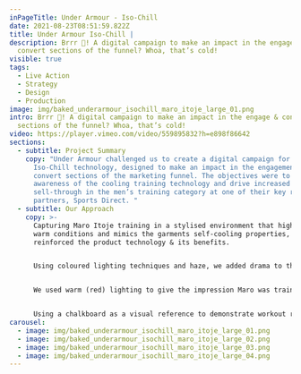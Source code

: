 ```yaml
---
inPageTitle: Under Armour - Iso-Chill
date: 2021-08-23T08:51:59.822Z
title: Under Armour Iso-Chill |
description: Brrr 🥶! A digital campaign to make an impact in the engage &
  convert sections of the funnel? Whoa, that’s cold!
visible: true
tags:
  - Live Action
  - Strategy
  - Design
  - Production
image: img/baked_underarmour_isochill_maro_itoje_large_01.png
intro: Brrr 🥶! A digital campaign to make an impact in the engage & convert
  sections of the funnel? Whoa, that’s cold!
video: https://player.vimeo.com/video/559895832?h=e898f86642
sections:
  - subtitle: Project Summary
    copy: "Under Armour challenged us to create a digital campaign for their
      Iso-Chill technology, designed to make an impact in the engagement &
      convert sections of the marketing funnel. The objectives were to increase
      awareness of the cooling training technology and drive increased
      sell-through in the men’s training category at one of their key retail
      partners, Sports Direct. "
  - subtitle: Our Approach
    copy: >-
      Capturing Maro Itoje training in a stylised environment that highlights
      warm conditions and mimics the garments self-cooling properties, we
      reinforced the product technology & its benefits.


      Using coloured lighting techniques and haze, we added drama to the scene, emulating the products Iso-Chill technology, whilst adding a creative visual point of difference to the content.


      We used warm (red) lighting to give the impression Maro was training in a warm environment. By moving to a mixture of red & blue lighting and then finishing the clips in colder blue tones, we visually demonstrate the benefits of Iso-Chill to the consumer.


      Using a chalkboard as a visual reference to demonstrate workout repetition and the passing of time, we demonstrated how the product helps you train for longer. Capturing shots of Maro Itoje doing rugby training drills, coupled with cutaways of him striking off a tally on a chalkboard, we emphasised how hard he is training. By visually seeing repetition in the training, we hammered home the 'train for longer' message.
carousel:
  - image: img/baked_underarmour_isochill_maro_itoje_large_01.png
  - image: img/baked_underarmour_isochill_maro_itoje_large_02.png
  - image: img/baked_underarmour_isochill_maro_itoje_large_03.png
  - image: img/baked_underarmour_isochill_maro_itoje_large_04.png
---
```

